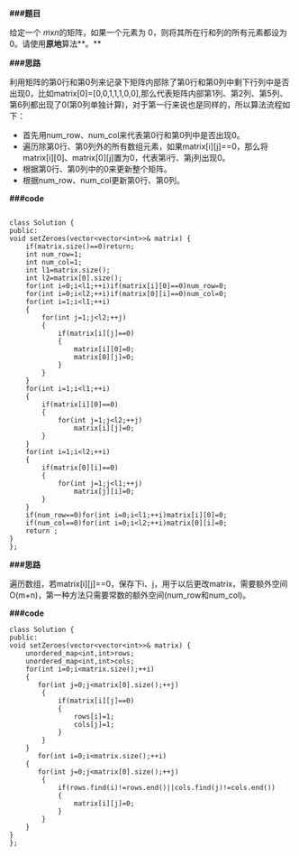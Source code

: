 **###题目**

给定一个 *m*x*n*的矩阵，如果一个元素为 0，则将其所在行和列的所有元素都设为 0。请使用**原地**算法**。**

**###思路**

利用矩阵的第0行和第0列来记录下矩阵内部除了第0行和第0列中剩下行列中是否出现0，比如matrix[0]=[0,0,1,1,1,0,0],那么代表矩阵内部第1列、第2列、第5列、第6列都出现了0(第0列单独计算)，对于第一行来说也是同样的，所以算法流程如下：

- 首先用num_row、num_col来代表第0行和第0列中是否出现0。
- 遍历除第0行、第0列外的所有数组元素，如果matrix[i][j]==0，那么将matrix[i][0]、matrix[0][j]置为0，代表第i行、第j列出现0。
- 根据第0行、第0列中的0来更新整个矩阵。
- 根据num_row、num_col更新第0行、第0列。

**###code**

```

class Solution {
public:
void setZeroes(vector<vector<int>>& matrix) {
    if(matrix.size()==0)return;
    int num_row=1;
    int num_col=1;
    int l1=matrix.size();
    int l2=matrix[0].size();
    for(int i=0;i<l1;++i)if(matrix[i][0]==0)num_row=0;
    for(int i=0;i<l2;++i)if(matrix[0][i]==0)num_col=0;
    for(int i=1;i<l1;++i)
    {
        for(int j=1;j<l2;++j)
        {
            if(matrix[i][j]==0)
            {
                matrix[i][0]=0;
                matrix[0][j]=0;
            }
        }
    }
    for(int i=1;i<l1;++i)
    {
        if(matrix[i][0]==0)
        {
            for(int j=1;j<l2;++j)
                matrix[i][j]=0;
        }
    }
    for(int i=1;i<l2;++i)
    {
        if(matrix[0][i]==0)
        {
            for(int j=1;j<l1;++j)
                matrix[j][i]=0;
        }
    }
    if(num_row==0)for(int i=0;i<l1;++i)matrix[i][0]=0;
    if(num_col==0)for(int i=0;i<l2;++i)matrix[0][i]=0;
    return ;
}
};
```

**###思路**

遍历数组，若matrix[i][j]==0，保存下i、j，用于以后更改matrix，需要额外空间O(m+n)，第一种方法只需要常数的额外空间(num_row和num_col)。

**###code**

```
class Solution {
public:
void setZeroes(vector<vector<int>>& matrix) {
    unordered_map<int,int>rows;
    unordered_map<int,int>cols;
    for(int i=0;i<matrix.size();++i)
    {
       for(int j=0;j<matrix[0].size();++j)
        {
            if(matrix[i][j]==0)
            {
                rows[i]=1;
                cols[j]=1;
            }
        }     
    }
       for(int i=0;i<matrix.size();++i)
    {
       for(int j=0;j<matrix[0].size();++j)
        {
            if(rows.find(i)!=rows.end()||cols.find(j)!=cols.end())
            {
                matrix[i][j]=0;
            }
        }     
    }
}
};
```

